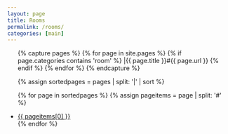 ```yaml
---
layout: page
title: Rooms
permalink: /rooms/
categories: [main]
---
```


<ul>
{% capture pages %}
  {% for page in site.pages %}
	{% if page.categories contains 'room' %}
		|{{ page.title }}#{{ page.url }}
	{% endif %}
  {% endfor %}
{% endcapture %}

{% assign sortedpages = pages | split: '|' | sort %}

{% for page in sortedpages %}
    {% assign pageitems = page | split: '#' %}
		<li>
			<a href="{{ pageitems[1] }}">{{ pageitems[0] }}</a>
		</li>
{% endfor %}
</ul>



<!--
	{% for page in site.pages %}
		{% if page.title %}
			{% if page.categories contains 'material' %}
				<li>
					<a href="{{ page.url }}">{{ page.title }}</a>
				</li>
			{% endif %}
		{% endif %}
	{% endfor %}
-->